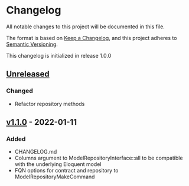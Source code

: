 # Changelog

All notable changes to this project will be documented in this file.

The format is based on [Keep a Changelog](https://keepachangelog.com/en/1.0.0/),
and this project adheres to [Semantic Versioning](https://semver.org/spec/v2.0.0.html).

This changelog is initialized in release 1.0.0

## [Unreleased]

### Changed
* Refactor repository methods

## [v1.1.0] - 2022-01-11

### Added
* CHANGELOG.md
* Columns argument to ModelRepositoryInterface::all to be compatible with the underlying Eloquent model
* FQN options for contract and repository to ModelRepositoryMakeCommand

[Unreleased]: https://github.com/wimski/laravel-model-repositories/compare/v1.1.0...master
[v1.1.0]: https://github.com/wimski/laravel-model-repositories/compare/v1.0.0...v1.1.0
